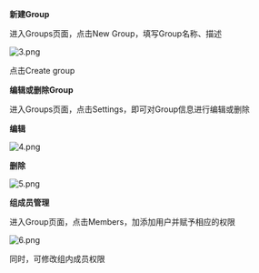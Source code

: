 **新建Group**

进入Groups页面，点击New Group，填写Group名称、描述

![3.png](https://img1.jcloudcs.com/cms/c2d8a6b4-abd6-461d-8ae1-164d9da75bc520180906113415.png)

点击Create group

**编辑或删除Group**

进入Groups页面，点击Settings，即可对Group信息进行编辑或删除

**编辑**

![4.png](https://img1.jcloudcs.com/cms/2226f5b8-4dc8-4174-a6ee-cf3e40da0b1420180906113443.png)

**删除**

![5.png](https://img1.jcloudcs.com/cms/a82872ea-9261-4548-9d51-336fbb3a66ba20180906113510.png)

**组成员管理**

进入Group页面，点击Members，加添加用户并赋予相应的权限

![6.png](https://img1.jcloudcs.com/cms/363229bd-fae9-4818-9104-cbd61901e6ee20180906113538.png)

同时，可修改组内成员权限